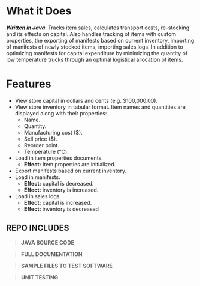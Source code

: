 # What it Does
***Written in Java***. Tracks item sales, calculates transport costs, re-stocking and its effects on capital.  Also handles tracking of items with custom properties, the exporting of manifests based on current inventory, importing of manifests of newly stocked items, importing sales logs. In addition to optimizing manifests for capital expenditure by minimizing the quantity of low temperature trucks through an optimal logistical allocation of items.

# Features

 - View store capital in dollars and cents (e.g. $100,000.00). 
 - View store inventory in tabular format. Item names and quantities are displayed along with their properties: 
	 - Name. 
	 - Quantity. 
	 - Manufacturing cost (\$). 
	 - Sell price (\$). 
	 - Reorder point. 
	 - Temperature (°C).
 - Load in item properties documents. 
	 - **Effect:** Item properties are initialized.
 - Export manifests based on current inventory.
 - Load in manifests. 
	 - **Effect:** capital is decreased. 
	 - **Effect:** inventory is increased.
 - Load in sales logs. 
	 - **Effect:** capital is increased. 
	 - **Effect:** inventory is decreased
 
 

## REPO INCLUDES
>**JAVA SOURCE CODE**

 >**FULL DOCUMENTATION**

>**SAMPLE FILES TO TEST SOFTWARE**

>**UNIT TESTING**

